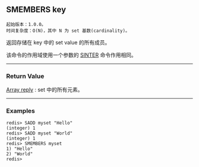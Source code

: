 ## SMEMBERS key

    起始版本：1.0.0。
    时间复杂度：O(N)，其中 N 为 set 基数(cardinality)。

返回存储在 key 中的 set value 的所有成员。

该命令的作用域使用一个参数的 [SINTER](SINTER.md) 命令作用相同。

---

### Return Value

[Array reply](../topics/protocol.md#resp-arrays) : set 中的所有元素。

---

### Examples

```
redis> SADD myset "Hello"
(integer) 1
redis> SADD myset "World"
(integer) 1
redis> SMEMBERS myset
1) "Hello"
2) "World"
redis> 
```